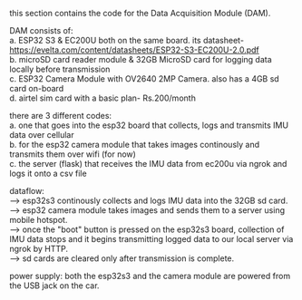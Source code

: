 this section contains the code for the Data Acquisition Module (DAM).   

DAM consists of:  
a. ESP32 S3 & EC200U both on the same board. its datasheet- https://evelta.com/content/datasheets/ESP32-S3-EC200U-2.0.pdf  
b. microSD card reader module & 32GB MicroSD card for logging data locally before transmission  
c. ESP32 Camera Module with OV2640 2MP Camera. also has a 4GB sd card on-board  
d. airtel sim card with a basic plan- Rs.200/month  

there are 3 different codes:  
a. one that goes into the esp32 board that collects, logs and transmits IMU data over cellular  
b. for the esp32 camera module that takes images continously and transmits them over wifi (for now)  
c. the server (flask) that receives the IMU data from ec200u via ngrok and logs it onto a csv file  

dataflow:  
--> esp32s3 continously collects and logs IMU data into the 32GB sd card.   
--> esp32 camera module takes images and sends them to a server using mobile hotspot.  
--> once the "boot" button is pressed on the esp32s3 board, collection of IMU data stops and it begins transmitting logged data to our local server via ngrok by HTTP.  
--> sd cards are cleared only after transmission is complete.  

power supply: both the esp32s3 and the camera module are powered from the USB jack on the car. 
